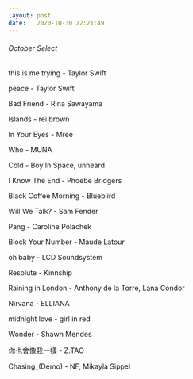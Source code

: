```yaml
---
layout: post
date:   2020-10-30 22:21:49
---
```


###### October Select

this is me trying - Taylor Swift

peace - Taylor Swift

Bad Friend - Rina Sawayama

Islands - rei brown

In Your Eyes - Mree

Who - MUNA

Cold - Boy In Space, unheard

I Know The End - Phoebe Bridgers

Black Coffee Morning - Bluebiird

Will We Talk? - Sam Fender

Pang - Caroline Polachek

Block Your Number - Maude Latour

oh baby - LCD Soundsystem

Resolute - Kinnship

Raining in London - Anthony de la Torre, Lana Condor

Nirvana - ELLIANA

midnight love - girl in red

Wonder - Shawn Mendes

你也會像我一樣 - Z.TAO

Chasing_(Demo) - NF, Mikayla Sippel
